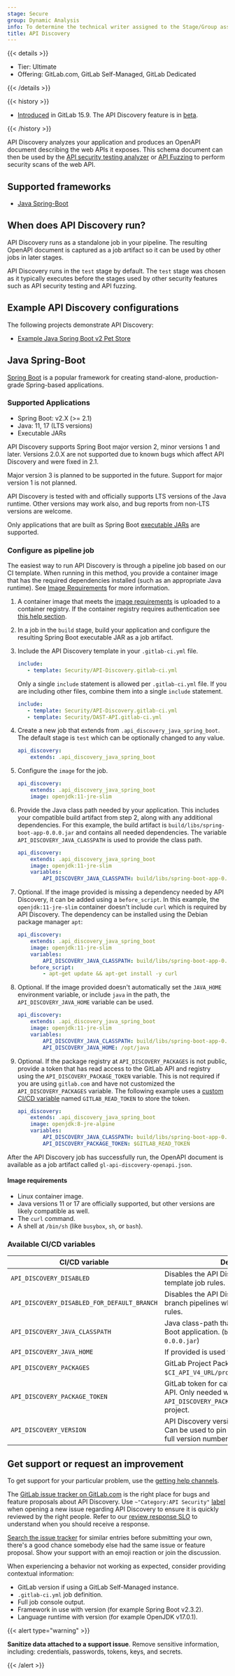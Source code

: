 ```yaml
---
stage: Secure
group: Dynamic Analysis
info: To determine the technical writer assigned to the Stage/Group associated with this page, see https://handbook.gitlab.com/handbook/product/ux/technical-writing/#assignments
title: API Discovery
---
```


{{< details >}}

- Tier: Ultimate
- Offering: GitLab.com, GitLab Self-Managed, GitLab Dedicated

{{< /details >}}

{{< history >}}

- [Introduced](https://gitlab.com/groups/gitlab-org/-/epics/9302) in GitLab 15.9. The API Discovery feature is in [beta](../../../../policy/development_stages_support.md).

{{< /history >}}

API Discovery analyzes your application and produces an OpenAPI document describing the web APIs it exposes. This schema document can then be used by the [API security testing analyzer](../../api_security_testing/_index.md) or [API Fuzzing](../../api_fuzzing/_index.md) to perform security scans of the web API.

## Supported frameworks

- [Java Spring-Boot](#java-spring-boot)

## When does API Discovery run?

API Discovery runs as a standalone job in your pipeline. The resulting OpenAPI document is captured as a job artifact so it can be used by other jobs in later stages.

API Discovery runs in the `test` stage by default. The `test` stage was chosen as it typically executes before the stages used by other security features such as API security testing and API fuzzing.

## Example API Discovery configurations

The following projects demonstrate API Discovery:

- [Example Java Spring Boot v2 Pet Store](https://gitlab.com/gitlab-org/security-products/demos/api-discovery/java-spring-boot-v2-petstore)

## Java Spring-Boot

[Spring Boot](https://spring.io/projects/spring-boot/) is a popular framework for creating stand-alone, production-grade Spring-based applications.

### Supported Applications

- Spring Boot: v2.X (>= 2.1)
- Java: 11, 17 (LTS versions)
- Executable JARs

API Discovery supports Spring Boot major version 2, minor versions 1 and later. Versions 2.0.X are not supported due to known bugs which affect API Discovery and were fixed in 2.1.

Major version 3 is planned to be supported in the future. Support for major version 1 is not planned.

API Discovery is tested with and officially supports LTS versions of the Java runtime. Other versions may work also, and bug reports from non-LTS versions are welcome.

Only applications that are built as Spring Boot [executable JARs](https://docs.spring.io/spring-boot/redirect.html?page=executable-jar#appendix.executable-jar.nested-jars.jar-structure) are supported.

### Configure as pipeline job

The easiest way to run API Discovery is through a pipeline job based on our CI template.
When running in this method, you provide a container image that has the required dependencies installed (such as an appropriate Java runtime). See [Image Requirements](#image-requirements) for more information.

1. A container image that meets the [image requirements](#image-requirements) is uploaded to a container registry. If the container registry requires authentication see [this help section](../../../../ci/docker/using_docker_images.md#access-an-image-from-a-private-container-registry).
1. In a job in the `build` stage, build your application and configure the resulting Spring Boot executable JAR as a job artifact.
1. Include the API Discovery template in your `.gitlab-ci.yml` file.

   ```yaml
   include:
      - template: Security/API-Discovery.gitlab-ci.yml
   ```

   Only a single `include` statement is allowed per `.gitlab-ci.yml` file. If you are including other files, combine them into a single `include` statement.

   ```yaml
   include:
      - template: Security/API-Discovery.gitlab-ci.yml
      - template: Security/DAST-API.gitlab-ci.yml
   ```

1. Create a new job that extends from `.api_discovery_java_spring_boot`. The default stage is `test` which can be optionally changed to any value.

   ```yaml
   api_discovery:
       extends: .api_discovery_java_spring_boot
   ```

1. Configure the `image` for the job.

   ```yaml
   api_discovery:
       extends: .api_discovery_java_spring_boot
       image: openjdk:11-jre-slim
   ```

1. Provide the Java class path needed by your application. This includes your compatible build
   artifact from step 2, along with any additional dependencies. For this example, the build artifact
   is `build/libs/spring-boot-app-0.0.0.jar` and contains all needed dependencies. The variable
   `API_DISCOVERY_JAVA_CLASSPATH` is used to provide the class path.

   ```yaml
   api_discovery:
       extends: .api_discovery_java_spring_boot
       image: openjdk:11-jre-slim
       variables:
           API_DISCOVERY_JAVA_CLASSPATH: build/libs/spring-boot-app-0.0.0.jar
   ```

1. Optional. If the image provided is missing a dependency needed by API Discovery, it can be added
   using a `before_script`. In this example, the `openjdk:11-jre-slim` container doesn't include
   `curl` which is required by API Discovery. The dependency can be installed using the Debian
   package manager `apt`:

   ```yaml
   api_discovery:
       extends: .api_discovery_java_spring_boot
       image: openjdk:11-jre-slim
       variables:
           API_DISCOVERY_JAVA_CLASSPATH: build/libs/spring-boot-app-0.0.0.jar
       before_script:
           - apt-get update && apt-get install -y curl
   ```

1. Optional. If the image provided doesn't automatically set the `JAVA_HOME` environment variable,
   or include `java` in the path, the `API_DISCOVERY_JAVA_HOME` variable can be used.

   ```yaml
   api_discovery:
       extends: .api_discovery_java_spring_boot
       image: openjdk:11-jre-slim
       variables:
           API_DISCOVERY_JAVA_CLASSPATH: build/libs/spring-boot-app-0.0.0.jar
           API_DISCOVERY_JAVA_HOME: /opt/java
   ```

1. Optional. If the package registry at `API_DISCOVERY_PACKAGES` is not public, provide a token that
   has read access to the GitLab API and registry using the `API_DISCOVERY_PACKAGE_TOKEN` variable.
   This is not required if you are using `gitlab.com` and have not customized the `API_DISCOVERY_PACKAGES`
   variable. The following example uses a
   [custom CI/CD variable](../../../../ci/variables/_index.md#define-a-cicd-variable-in-the-ui) named
   `GITLAB_READ_TOKEN` to store the token.

   ```yaml
   api_discovery:
       extends: .api_discovery_java_spring_boot
       image: openjdk:8-jre-alpine
       variables:
           API_DISCOVERY_JAVA_CLASSPATH: build/libs/spring-boot-app-0.0.0.jar
           API_DISCOVERY_PACKAGE_TOKEN: $GITLAB_READ_TOKEN
   ```

After the API Discovery job has successfully run, the OpenAPI document is available as a job artifact called `gl-api-discovery-openapi.json`.

#### Image requirements

- Linux container image.
- Java versions 11 or 17 are officially supported, but other versions are likely compatible as well.
- The `curl` command.
- A shell at `/bin/sh` (like `busybox`, `sh`, or `bash`).

### Available CI/CD variables

| CI/CD variable                              | Description        |
|---------------------------------------------|--------------------|
| `API_DISCOVERY_DISABLED`                    | Disables the API Discovery job when using template job rules. |
| `API_DISCOVERY_DISABLED_FOR_DEFAULT_BRANCH` | Disables the API Discovery job for default branch pipelines when using template job rules. |
| `API_DISCOVERY_JAVA_CLASSPATH`              | Java class-path that includes target Spring Boot application. (`build/libs/sample-0.0.0.jar`) |
| `API_DISCOVERY_JAVA_HOME`                   | If provided is used to set `JAVA_HOME`. |
| `API_DISCOVERY_PACKAGES`                    | GitLab Project Package API Prefix (defaults to `$CI_API_V4_URL/projects/42503323/packages`). |
| `API_DISCOVERY_PACKAGE_TOKEN`               | GitLab token for calling the GitLab package API. Only needed when `API_DISCOVERY_PACKAGES` is set to a non-public project. |
| `API_DISCOVERY_VERSION`                     | API Discovery version to use (defaults to `1`). Can be used to pin a version by providing the full version number `1.1.0`. |

## Get support or request an improvement

To get support for your particular problem, use the [getting help channels](https://about.gitlab.com/get-help/).

The [GitLab issue tracker on GitLab.com](https://gitlab.com/gitlab-org/gitlab/-/issues) is the right place for bugs and feature proposals about API Discovery.
Use `~"Category:API Security"` [label](../../../../development/labels/_index.md) when opening a new issue regarding API Discovery to ensure it is quickly reviewed by the right people. Refer to our [review response SLO](https://handbook.gitlab.com/handbook/engineering/workflow/code-review/#review-response-slo) to understand when you should receive a response.

[Search the issue tracker](https://gitlab.com/gitlab-org/gitlab/-/issues) for similar entries before submitting your own, there's a good chance somebody else had the same issue or feature proposal. Show your support with an emoji reaction or join the discussion.

When experiencing a behavior not working as expected, consider providing contextual information:

- GitLab version if using a GitLab Self-Managed instance.
- `.gitlab-ci.yml` job definition.
- Full job console output.
- Framework in use with version (for example Spring Boot v2.3.2).
- Language runtime with version (for example OpenJDK v17.0.1).
<!-- - Scanner log file is available as a job artifact named `gl-api-discovery.log`. -->

{{< alert type="warning" >}}

**Sanitize data attached to a support issue**. Remove sensitive information, including: credentials, passwords, tokens, keys, and secrets.

{{< /alert >}}
